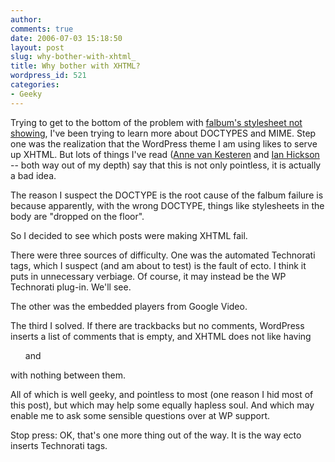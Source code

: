 ```yaml
---
author:
comments: true
date: 2006-07-03 15:18:50
layout: post
slug: why-bother-with-xhtml_
title: Why bother with XHTML?
wordpress_id: 521
categories:
- Geeky
---
```


Trying to get to the bottom of the problem with [falbum's stylesheet not showing](http://jeremycherfas.net/2006/06/18/a-problem-shared-is-a-problem-solved-almost/), I've been trying to learn more about DOCTYPES and MIME. Step one was the realization that the WordPress theme I am using likes to serve up XHTML. But lots of things I've read ([Anne van Kesteren](http://annevankesteren.nl/2004/07/mime) and [Ian Hickson](http://www.hixie.ch/advocacy/xhtml) -- both way out of my depth) say that this is not only pointless, it is actually a bad idea.

<!-- more -->

The reason I suspect the DOCTYPE is the root cause of the falbum failure is because apparently, with the wrong DOCTYPE, things like stylesheets in the body are "dropped on the floor".

So I decided to see which posts were making XHTML fail.

There were three sources of difficulty. One was the automated Technorati tags, which I suspect (and am about to test) is the fault of ecto. I think it puts in unnecessary verbiage. Of course, it may instead be the WP Technorati plug-in. We'll see.

The other was the embedded players from Google Video.

The third I solved. If there are trackbacks but no comments, WordPress inserts a list of comments that is empty, and XHTML does not like having <ol> and </ol> with nothing between them.

All of which is well geeky, and pointless to most (one reason I hid most of this post), but which may help some equally hapless soul. And which may enable me to ask some sensible questions over at WP support.

Stop press: OK, that's one more thing out of the way. It is the way ecto inserts Technorati tags.

